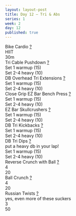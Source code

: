 ```yaml
---
layout: layout-post
title: Day 12 — Tri & Abs
series: 1
week: 2
day: 12
published: true
---
```


<div class="ex_list">

  <div class="ex">
    <div class="name">
      Bike Cardio
      <a href="https://www.youtube.com/watch?v=WRylMkvahjM" target="_blank">?</a>
    </div>
    <div class="set">HIIT </div>
    <div class="rep">30m</div>
  </div>

  <div class="ex">
    <div class="name">
      Tri Cable Pushdown
      <a href="https://www.youtube.com/watch?v=2-LAMcpzODU" target="_blank">?</a>
    </div>
    <div class="set">Set 1 warmup (15)</div>
    <div class="rep">Set 2-4 heavy (10)</div>
  </div>

  <div class="ex">
    <div class="name">
      DB Overhead Tri Extensions
      <a href="https://www.youtube.com/watch?v=-Vyt2QdsR7E" target="_blank">?</a>
    </div>
    <div class="set">Set 1 warmup (15)</div>
    <div class="rep">Set 2-4 heavy (10)</div>
  </div>

  <div class="ex">
    <div class="name">
      Close Grip EZ Bar Bench Press
      <a href="https://www.youtube.com/watch?v=RwcikY07r74" target="_blank">?</a>
    </div>
    <div class="set">Set 1 warmup (15)</div>
    <div class="rep">Set 2-4 heavy (10)</div>
  </div>

  <div class="ex">
    <div class="name">
      EZ Bar Skullcrushers
      <a href="https://www.youtube.com/watch?v=d_KZxkY_0cM" target="_blank">?</a>
    </div>
    <div class="set">Set 1 warmup (15)</div>
    <div class="rep">Set 2-4 heavy (10)</div>
  </div>

  <div class="ex">
    <div class="name">
      DB Tri Kickbacks
      <a href="https://www.youtube.com/watch?v=6SS6K3lAwZ8" target="_blank">?</a>
    </div>
    <div class="set">Set 1 warmup (15)</div>
    <div class="rep">Set 2-4 heavy (10)</div>
  </div>

  <div class="ex">
    <div class="name">
      DB Tri Dips
      <a href="https://www.youtube.com/watch?v=0326dy_-CzM" target="_blank">?</a>
      <div class="note">put a heavy db in your lap!</div>
    </div>
    <div class="set">Set 1 warmup (15)</div>
    <div class="rep">Set 2-4 heavy (10)</div>
  </div>

  <div class="ex">
    <div class="name">
      Reverse Crunch with Ball
      <a href="https://www.youtube.com/watch?v=FcXf7eWH2sI" target="_blank">?</a>
    </div>
    <div class="set">4</div>
    <div class="rep">20</div>
  </div>

  <div class="ex">
    <div class="name">
      Ball Crunch
      <a href="https://www.youtube.com/watch?v=Imui46JTe7s" target="_blank">?</a>
    </div>
    <div class="set">4</div>
    <div class="rep">20</div>
  </div>

  <div class="ex">
    <div class="name">
      Russian Twists
      <a href="https://www.youtube.com/watch?v=NeAtimSCxsY" target="_blank">?</a>
      <div class="note">yes, even more of these suckers</div>
    </div>
    <div class="set">3</div>
    <div class="rep">50</div>
  </div>
</div>



